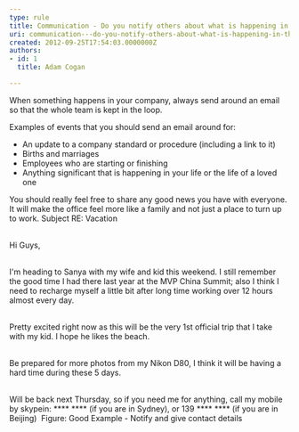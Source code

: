 ```yaml
---
type: rule
title: Communication - Do you notify others about what is happening in the company?
uri: communication---do-you-notify-others-about-what-is-happening-in-the-company
created: 2012-09-25T17:54:03.0000000Z
authors:
- id: 1
  title: Adam Cogan

---
```


 
When something happens in your company, always send around an email so that the                     whole team is kept in the loop.
 
Examples of events that you should send an email                     around for:

- An update to a company standard or procedure (including a link to it)
- Births and marriages
- Employees who are starting or finishing
- Anything significant that is happening in your life or the life of a loved one


You should really feel free to share any good news you have with everyone. It will                     make the office feel more like a family and not just a place to turn up to work.
                    Subject RE: Vacation

<br>                    Hi Guys, 

<br>                    I'm heading to Sanya with my wife and kid this weekend. I still remember the good time I had there last year at the MVP China Summit; also I think I need to recharge myself a little bit after long time working over 12 hours almost every day. 

<br>                    Pretty excited right now as this will be the very 1st official trip that I take with my kid. I hope he likes the beach. 

<br>                    Be prepared for more photos from my Nikon D80, I think it will be having a hard time during these 5 days.

<br>                    Will be back next Thursday, so if you need me for anything, call my mobile by skypein: \*\*\*\* \*\*\*\* (if you are in Sydney), or 139 \*\*\*\* \*\*\*\* (if you are in Beijing) ​
Figure: Good Example - Notify and give contact details
